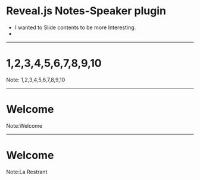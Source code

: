 # Reveal.js Notes-Speaker plugin

* I wanted to Slide contents to be more Interesting.
* 


---



# 1,2,3,4,5,6,7,8,9,10
Note: 1,2,3,4,5,6,7,8,9,10

---

# Welcome

Note:Welcome

---

# Welcome

Note:La Restrant


